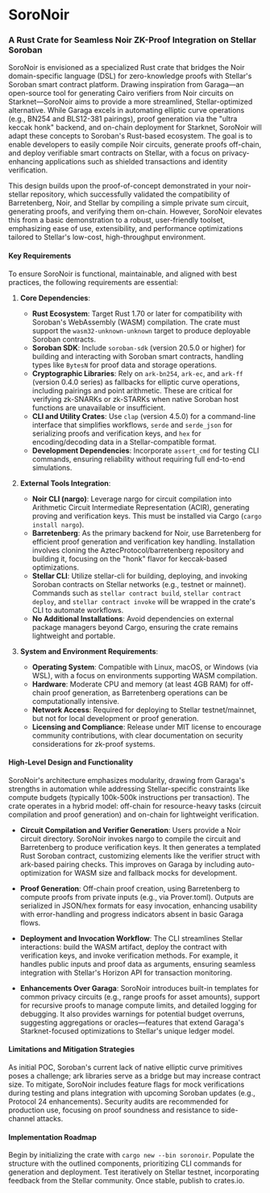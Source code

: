 # SoroNoir


### A Rust Crate for Seamless Noir ZK-Proof Integration on Stellar Soroban

SoroNoir is envisioned as a specialized Rust crate that bridges the Noir domain-specific language (DSL) for zero-knowledge proofs with Stellar's Soroban smart contract platform. Drawing inspiration from Garaga—an open-source tool for generating Cairo verifiers from Noir circuits on Starknet—SoroNoir aims to provide a more streamlined, Stellar-optimized alternative. While Garaga excels in automating elliptic curve operations (e.g., BN254 and BLS12-381 pairings), proof generation via the "ultra keccak honk" backend, and on-chain deployment for Starknet, SoroNoir will adapt these concepts to Soroban's Rust-based ecosystem. The goal is to enable developers to easily compile Noir circuits, generate proofs off-chain, and deploy verifiable smart contracts on Stellar, with a focus on privacy-enhancing applications such as shielded transactions and identity verification.

This design builds upon the proof-of-concept demonstrated in your noir-stellar repository, which successfully validated the compatibility of Barretenberg, Noir, and Stellar by compiling a simple private sum circuit, generating proofs, and verifying them on-chain. However, SoroNoir elevates this from a basic demonstration to a robust, user-friendly toolset, emphasizing ease of use, extensibility, and performance optimizations tailored to Stellar's low-cost, high-throughput environment.

#### Key Requirements
To ensure SoroNoir is functional, maintainable, and aligned with best practices, the following requirements are essential:

1. **Core Dependencies**:
   - **Rust Ecosystem**: Target Rust 1.70 or later for compatibility with Soroban's WebAssembly (WASM) compilation. The crate must support the `wasm32-unknown-unknown` target to produce deployable Soroban contracts.
   - **Soroban SDK**: Include `soroban-sdk` (version 20.5.0 or higher) for building and interacting with Soroban smart contracts, handling types like `BytesN` for proof data and storage operations.
   - **Cryptographic Libraries**: Rely on `ark-bn254`, `ark-ec`, and `ark-ff` (version 0.4.0 series) as fallbacks for elliptic curve operations, including pairings and point arithmetic. These are critical for verifying zk-SNARKs or zk-STARKs when native Soroban host functions are unavailable or insufficient.
   - **CLI and Utility Crates**: Use `clap` (version 4.5.0) for a command-line interface that simplifies workflows, `serde` and `serde_json` for serializing proofs and verification keys, and `hex` for encoding/decoding data in a Stellar-compatible format.
   - **Development Dependencies**: Incorporate `assert_cmd` for testing CLI commands, ensuring reliability without requiring full end-to-end simulations.

2. **External Tools Integration**:
   - **Noir CLI (nargo)**: Leverage nargo for circuit compilation into Arithmetic Circuit Intermediate Representation (ACIR), generating proving and verification keys. This must be installed via Cargo (`cargo install nargo`).
   - **Barretenberg**: As the primary backend for Noir, use Barretenberg for efficient proof generation and verification key handling. Installation involves cloning the AztecProtocol/barretenberg repository and building it, focusing on the "honk" flavor for keccak-based optimizations.
   - **Stellar CLI**: Utilize stellar-cli for building, deploying, and invoking Soroban contracts on Stellar networks (e.g., testnet or mainnet). Commands such as `stellar contract build`, `stellar contract deploy`, and `stellar contract invoke` will be wrapped in the crate's CLI to automate workflows.
   - **No Additional Installations**: Avoid dependencies on external package managers beyond Cargo, ensuring the crate remains lightweight and portable.

3. **System and Environment Requirements**:
   - **Operating System**: Compatible with Linux, macOS, or Windows (via WSL), with a focus on environments supporting WASM compilation.
   - **Hardware**: Moderate CPU and memory (at least 4GB RAM) for off-chain proof generation, as Barretenberg operations can be computationally intensive.
   - **Network Access**: Required for deploying to Stellar testnet/mainnet, but not for local development or proof generation.
   - **Licensing and Compliance**: Release under MIT license to encourage community contributions, with clear documentation on security considerations for zk-proof systems.

#### High-Level Design and Functionality
SoroNoir's architecture emphasizes modularity, drawing from Garaga's strengths in automation while addressing Stellar-specific constraints like compute budgets (typically 100k-500k instructions per transaction). The crate operates in a hybrid model: off-chain for resource-heavy tasks (circuit compilation and proof generation) and on-chain for lightweight verification.

- **Circuit Compilation and Verifier Generation**: Users provide a Noir circuit directory. SoroNoir invokes nargo to compile the circuit and Barretenberg to produce verification keys. It then generates a templated Rust Soroban contract, customizing elements like the verifier struct with ark-based pairing checks. This improves on Garaga by including auto-optimization for WASM size and fallback mocks for development.

- **Proof Generation**: Off-chain proof creation, using Barretenberg to compute proofs from private inputs (e.g., via Prover.toml). Outputs are serialized in JSON/hex formats for easy invocation, enhancing usability with error-handling and progress indicators absent in basic Garaga flows.

- **Deployment and Invocation Workflow**: The CLI streamlines Stellar interactions: build the WASM artifact, deploy the contract with verification keys, and invoke verification methods. For example, it handles public inputs and proof data as arguments, ensuring seamless integration with Stellar's Horizon API for transaction monitoring.

- **Enhancements Over Garaga**: SoroNoir introduces built-in templates for common privacy circuits (e.g., range proofs for asset amounts), support for recursive proofs to manage compute limits, and detailed logging for debugging. It also provides warnings for potential budget overruns, suggesting aggregations or oracles—features that extend Garaga's Starknet-focused optimizations to Stellar's unique ledger model.

#### Limitations and Mitigation Strategies
As initial POC, Soroban's current lack of native elliptic curve primitives poses a challenge; ark libraries serve as a bridge but may increase contract size. To mitigate, SoroNoir includes feature flags for mock verifications during testing and plans integration with upcoming Soroban updates (e.g., Protocol 24 enhancements). Security audits are recommended for production use, focusing on proof soundness and resistance to side-channel attacks.

#### Implementation Roadmap
Begin by initializing the crate with `cargo new --bin soronoir`. Populate the structure with the outlined components, prioritizing CLI commands for generation and deployment. Test iteratively on Stellar testnet, incorporating feedback from the Stellar community. Once stable, publish to crates.io.

